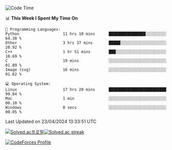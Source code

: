 
<!--START_SECTION:waka-->
![Code Time](http://img.shields.io/badge/Code%20Time-3%2C435%20hrs%2013%20mins-blue)

📊 **This Week I Spent My Time On** 

```text
💬 Programming Languages: 
Python                   11 hrs 10 mins      ████████████████░░░░░░░░░   64.38 % 
Other                    3 hrs 37 mins       █████░░░░░░░░░░░░░░░░░░░░   20.92 % 
C++                      1 hr 51 mins        ███░░░░░░░░░░░░░░░░░░░░░░   10.69 % 
C                        19 mins             ░░░░░░░░░░░░░░░░░░░░░░░░░   01.89 % 
Image (svg)              16 mins             ░░░░░░░░░░░░░░░░░░░░░░░░░   01.62 % 

💻 Operating System: 
Linux                    17 hrs 20 mins      █████████████████████████   99.84 % 
Mac                      1 min               ░░░░░░░░░░░░░░░░░░░░░░░░░   00.10 % 
Windows                  0 secs              ░░░░░░░░░░░░░░░░░░░░░░░░░   00.05 % 
```


 Last Updated on 23/04/2024 13:33:51 UTC
<!--END_SECTION:waka-->


[![Solved.ac프로필](http://mazassumnida.wtf/api/generate_badge?boj=hckim96)](https://solved.ac/hckim96)[![Solved.ac streak](http://mazandi.herokuapp.com/api?handle=hckim96&theme=dark)](https://solved.ac/hckim96)


[![CodeForces Profile](https://cf.leed.at?id=hckim96)](https://codeforces.com/profile/hckim96)

